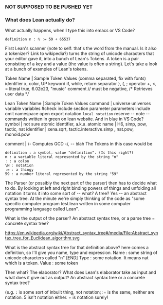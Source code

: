 ### NOT SUPPOSED TO BE PUSHED YET

### What does Lean actually do?

What actually happens, when I type this into emacs or VS Code?

```lean
definition n : ℕ := 59 + 65537
```

First Lean's scanner (note to self: that's the word from the manual. Is it also a tokenizer? Link to wikipedia?) turns the string of unicode characters that your editor gave it, into a bunch of Lean's Tokens. A token is a pair consisting of a key and a value (the value is often a string). Let's take a look at a bunch of examples of Lean's tokens.

Token Name      | Sample Token Values (comma separated, fix with fonts)
identifier 	x, color, UP
keyword 	if, while, return
separator 	}, (, ;
operator 	+, <, =
literal 	true, 6.02e23, "music"
comment 	// must be negative, /* Retrieves user data */

Lean Token Name   | Sample Token Values
command           | universe universes variable variables #check include section parameter parameters include omit namespace open export notation `local notation` reserve
-- note -- commands written in green on lean website. And in blue in VS Code?
symbol  | not sure
atomic identifier, a.k.a. atomic name | H6, simp, pow, tactic, nat
identifier | xena.sqrt, tactic.interactive.simp , nat.pow, monoid.pow 

comment           | /- Computes GCD -/, -- blah
The Tokens in this case would be

```
definition : a symbol, value "definition". (Is this right?)
n : a variable literal represented by the string "n"
: : a colon
\N : notation
:= : a thingy
59 : a number literal represented by the string "59"
```


The Parser (or possibly the next part of the parser) then has to decide what to do. By looking at left and right binding powers of things and unfolding all notation it turns it into some sort of -- what? A tree? Yes -- an abstract syntax tree. At the minute we're simply thinking of the code as "some specific computer program test.lean written in some computer programming language called Lean". 

What is the output of the parser? An abstract syntax tree, or a parse tree = concrete syntax tree?

https://en.wikipedia.org/wiki/Abstract_syntax_tree#/media/File:Abstract_syntax_tree_for_Euclidean_algorithm.svg

What is the abstract syntax tree for that definition above?
here comes a definition, so I'll give you name, type and expression.
Name : some string of unicode characters called "n" [END]
Type : some notation. It means nat which is a token.
Value : some token




Then what? The elaborator? What does Lean's elaborator take as input and what does it give out as output? An abstract syntax tree or a concrete syntax tree?





(e.g. `:` is some sort of inbuilt thing, not notation; := is the same, neither are notation. 5 isn't notation either. + is notation surely!